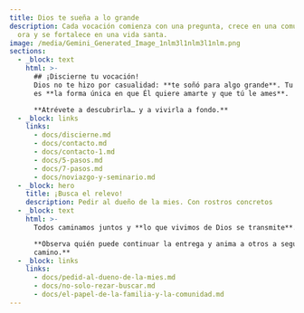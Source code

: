 ```yaml
---
title: Dios te sueña a lo grande
description: Cada vocación comienza con una pregunta, crece en una comunidad que
  ora y se fortalece en una vida santa.
image: /media/Gemini_Generated_Image_1nlm3l1nlm3l1nlm.png
sections:
  - _block: text
    html: >-
      ## ¡Discierne tu vocación!
      Dios no te hizo por casualidad: **te soñó para algo grande**. Tu vocación
      es **la forma única en que Él quiere amarte y que tú le ames**.  

      **Atrévete a descubrirla… y a vivirla a fondo.**
  - _block: links
    links:
      - docs/discierne.md
      - docs/contacto.md
      - docs/contacto-1.md
      - docs/5-pasos.md
      - docs/7-pasos.md
      - docs/noviazgo-y-seminario.md
  - _block: hero
    title: ¡Busca el relevo!
    description: Pedir al dueño de la mies. Con rostros concretos
  - _block: text
    html: >-
      Todos caminamos juntos y **lo que vivimos de Dios se transmite**.  

      **Observa quién puede continuar la entrega y anima a otros a seguir este
      camino.**
  - _block: links
    links:
      - docs/pedid-al-dueno-de-la-mies.md
      - docs/no-solo-rezar-buscar.md
      - docs/el-papel-de-la-familia-y-la-comunidad.md
---
```

